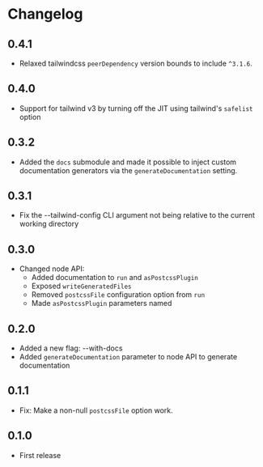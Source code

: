 # Changelog

## 0.4.1

* Relaxed tailwindcss `peerDependency` version bounds to include `^3.1.6`.

## 0.4.0

* Support for tailwind v3 by turning off the JIT using tailwind's `safelist` option

## 0.3.2

* Added the `docs` submodule and made it possible to inject custom documentation generators via the `generateDocumentation` setting.

## 0.3.1

* Fix the --tailwind-config CLI argument not being relative to the current working directory

## 0.3.0

* Changed node API:
  + Added documentation to `run` and `asPostcssPlugin`
  + Exposed `writeGeneratedFiles`
  + Removed `postcssFile` configuration option from `run`
  + Made `asPostcssPlugin` parameters named

## 0.2.0

* Added a new flag: --with-docs
* Added `generateDocumentation` parameter to node API to generate documentation

## 0.1.1

* Fix: Make a non-null `postcssFile` option work.

## 0.1.0

* First release
